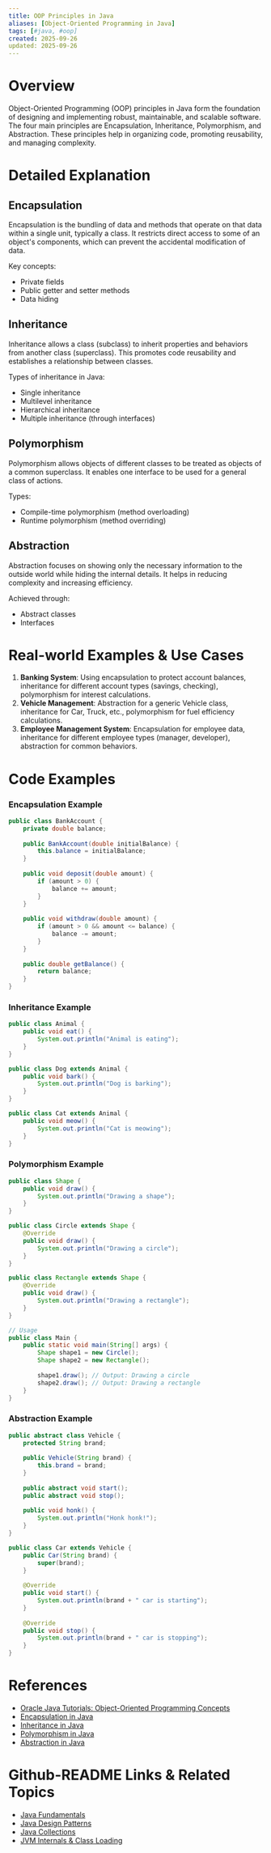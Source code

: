 ```yaml
---
title: OOP Principles in Java
aliases: [Object-Oriented Programming in Java]
tags: [#java, #oop]
created: 2025-09-26
updated: 2025-09-26
---
```


# Overview

Object-Oriented Programming (OOP) principles in Java form the foundation of designing and implementing robust, maintainable, and scalable software. The four main principles are Encapsulation, Inheritance, Polymorphism, and Abstraction. These principles help in organizing code, promoting reusability, and managing complexity.

# Detailed Explanation

## Encapsulation

Encapsulation is the bundling of data and methods that operate on that data within a single unit, typically a class. It restricts direct access to some of an object's components, which can prevent the accidental modification of data.

Key concepts:
- Private fields
- Public getter and setter methods
- Data hiding

## Inheritance

Inheritance allows a class (subclass) to inherit properties and behaviors from another class (superclass). This promotes code reusability and establishes a relationship between classes.

Types of inheritance in Java:
- Single inheritance
- Multilevel inheritance
- Hierarchical inheritance
- Multiple inheritance (through interfaces)

## Polymorphism

Polymorphism allows objects of different classes to be treated as objects of a common superclass. It enables one interface to be used for a general class of actions.

Types:
- Compile-time polymorphism (method overloading)
- Runtime polymorphism (method overriding)

## Abstraction

Abstraction focuses on showing only the necessary information to the outside world while hiding the internal details. It helps in reducing complexity and increasing efficiency.

Achieved through:
- Abstract classes
- Interfaces

# Real-world Examples & Use Cases

1. **Banking System**: Using encapsulation to protect account balances, inheritance for different account types (savings, checking), polymorphism for interest calculations.
2. **Vehicle Management**: Abstraction for a generic Vehicle class, inheritance for Car, Truck, etc., polymorphism for fuel efficiency calculations.
3. **Employee Management System**: Encapsulation for employee data, inheritance for different employee types (manager, developer), abstraction for common behaviors.

# Code Examples

### Encapsulation Example
```java
public class BankAccount {
    private double balance;
    
    public BankAccount(double initialBalance) {
        this.balance = initialBalance;
    }
    
    public void deposit(double amount) {
        if (amount > 0) {
            balance += amount;
        }
    }
    
    public void withdraw(double amount) {
        if (amount > 0 && amount <= balance) {
            balance -= amount;
        }
    }
    
    public double getBalance() {
        return balance;
    }
}
```

### Inheritance Example
```java
public class Animal {
    public void eat() {
        System.out.println("Animal is eating");
    }
}

public class Dog extends Animal {
    public void bark() {
        System.out.println("Dog is barking");
    }
}

public class Cat extends Animal {
    public void meow() {
        System.out.println("Cat is meowing");
    }
}
```

### Polymorphism Example
```java
public class Shape {
    public void draw() {
        System.out.println("Drawing a shape");
    }
}

public class Circle extends Shape {
    @Override
    public void draw() {
        System.out.println("Drawing a circle");
    }
}

public class Rectangle extends Shape {
    @Override
    public void draw() {
        System.out.println("Drawing a rectangle");
    }
}

// Usage
public class Main {
    public static void main(String[] args) {
        Shape shape1 = new Circle();
        Shape shape2 = new Rectangle();
        
        shape1.draw(); // Output: Drawing a circle
        shape2.draw(); // Output: Drawing a rectangle
    }
}
```

### Abstraction Example
```java
public abstract class Vehicle {
    protected String brand;
    
    public Vehicle(String brand) {
        this.brand = brand;
    }
    
    public abstract void start();
    public abstract void stop();
    
    public void honk() {
        System.out.println("Honk honk!");
    }
}

public class Car extends Vehicle {
    public Car(String brand) {
        super(brand);
    }
    
    @Override
    public void start() {
        System.out.println(brand + " car is starting");
    }
    
    @Override
    public void stop() {
        System.out.println(brand + " car is stopping");
    }
}
```

# References

- [Oracle Java Tutorials: Object-Oriented Programming Concepts](https://docs.oracle.com/javase/tutorial/java/concepts/index.html)
- [Encapsulation in Java](https://docs.oracle.com/javase/tutorial/java/javaOO/accesscontrol.html)
- [Inheritance in Java](https://docs.oracle.com/javase/tutorial/java/IandI/subclasses.html)
- [Polymorphism in Java](https://docs.oracle.com/javase/tutorial/java/IandI/polymorphism.html)
- [Abstraction in Java](https://docs.oracle.com/javase/tutorial/java/IandI/abstract.html)

# Github-README Links & Related Topics

- [Java Fundamentals](./java-fundamentals/README.md)
- [Java Design Patterns](./java-design-patterns/README.md)
- [Java Collections](./java-collections/README.md)
- [JVM Internals & Class Loading](./jvm-internals-class-loading/README.md)
